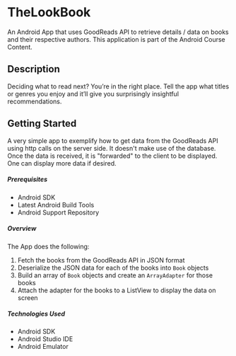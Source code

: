 # TheLookBook

An Android App that uses GoodReads API to retrieve details / data on books and their respective authors. This application is part of the Android Course Content.

## Description

Deciding what to read next? You’re in the right place. Tell the app what titles or genres you enjoy and it’ll give you surprisingly insightful recommendations.


## Getting Started

A very simple app to exemplify how to get data from the GoodReads API using http calls on the server side. It doesn't make use of the database. Once the data is received, it is "forwarded" to the client to be displayed. One can display more data if desired.

##### Prerequisites
- Android SDK
- Latest Android Build Tools
- Android Support Repository

##### Overview
The App does the following:
1. Fetch the books from the GoodReads API in JSON format
2. Deserialize the JSON data for each of the books into `Book` objects
3. Build an array of `Book` objects and create an `ArrayAdapter` for those books
4. Attach the adapter for the books to a ListView to display the data on screen


##### Technologies Used
- Android SDK
- Android Studio IDE
- Android Emulator



